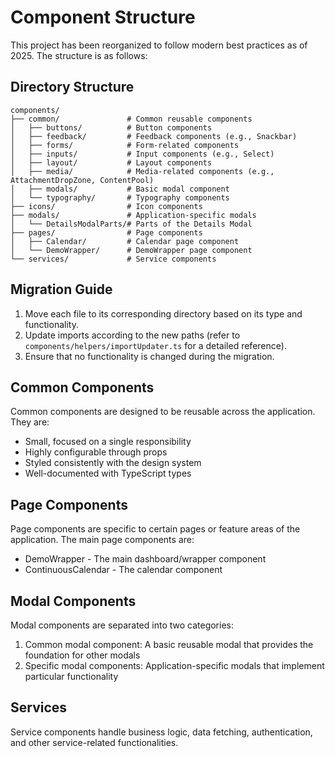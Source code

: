 # Component Structure

This project has been reorganized to follow modern best practices as of 2025. The structure is as follows:

## Directory Structure

```
components/
├── common/               # Common reusable components
│   ├── buttons/          # Button components
│   ├── feedback/         # Feedback components (e.g., Snackbar)
│   ├── forms/            # Form-related components
│   ├── inputs/           # Input components (e.g., Select)
│   ├── layout/           # Layout components
│   ├── media/            # Media-related components (e.g., AttachmentDropZone, ContentPool)
│   ├── modals/           # Basic modal component
│   └── typography/       # Typography components
├── icons/                # Icon components
├── modals/               # Application-specific modals
│   └── DetailsModalParts/# Parts of the Details Modal
├── pages/                # Page components
│   ├── Calendar/         # Calendar page component
│   └── DemoWrapper/      # DemoWrapper page component
└── services/             # Service components
```

## Migration Guide

1. Move each file to its corresponding directory based on its type and functionality.
2. Update imports according to the new paths (refer to `components/helpers/importUpdater.ts` for a detailed reference).
3. Ensure that no functionality is changed during the migration.

## Common Components

Common components are designed to be reusable across the application. They are:
- Small, focused on a single responsibility
- Highly configurable through props
- Styled consistently with the design system
- Well-documented with TypeScript types

## Page Components

Page components are specific to certain pages or feature areas of the application. The main page components are:
- DemoWrapper - The main dashboard/wrapper component
- ContinuousCalendar - The calendar component

## Modal Components

Modal components are separated into two categories:
1. Common modal component: A basic reusable modal that provides the foundation for other modals
2. Specific modal components: Application-specific modals that implement particular functionality

## Services

Service components handle business logic, data fetching, authentication, and other service-related functionalities. 